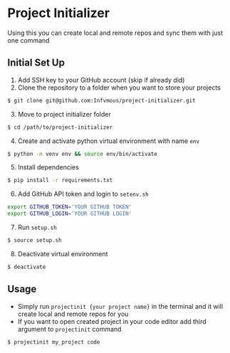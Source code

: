 # Project Initializer

Using this you can create local and remote repos and sync them with just one command

## Initial Set Up
1. Add SSH key to your GitHub account (skip if already did)
2. Clone the repository to a folder when you want to store your projects
```bash
$ git clone git@github.com:Infvmous/project-initializer.git
```
3. Move to project initializer folder
```bash
$ cd /path/to/project-initializer
```
4. Create and activate python virtual environment with name `env`
```bash
$ python -m venv env && source env/bin/activate
```
5. Install dependencies
```bash
$ pip install -r requirements.txt
```
6. Add GitHub API token and login to `setenv.sh`
```bash
export GITHUB_TOKEN='YOUR GITHUB TOKEN'
export GITHUB_LOGIN='YOUR GITHUB LOGIN'
```
7. Run `setup.sh`
```bash
$ source setup.sh
```
8. Deactivate virtual environment
```bash
$ deactivate
```

## Usage
- Simply run `projectinit {your project name}` in the terminal and it will create local and remote repos for you
- If you want to open created project in your code editor add third argument to `projectinit` command
```bash
$ projectinit my_project code
```

